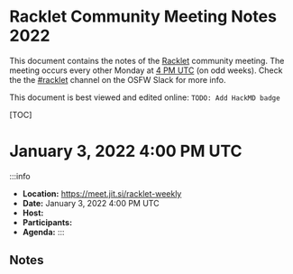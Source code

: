 # Racklet Community Meeting Notes 2022

This document contains the notes of the [Racklet](https://github.com/racklet/) community meeting. The meeting occurs every other Monday at [4 PM UTC](https://dateful.com/convert/utc?t=4pm) (on odd weeks). Check the the [#racklet](https://osfw.slack.com/messages/racklet/) channel on the OSFW Slack for more info.

This document is best viewed and edited online: `TODO: Add HackMD badge`

[TOC]

# January 3, 2022 4:00 PM UTC

:::info
- **Location:** https://meet.jit.si/racklet-weekly
- **Date:** January 3, 2022 4:00 PM UTC
- **Host:**
- **Participants:**
- **Agenda:**
:::

## Notes

